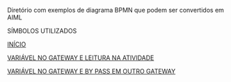 
Diretório com exemplos de diagrama BPMN que podem ser convertidos em AIML

SÍMBOLOS UTILIZADOS

[INÍCIO](https://github.com/giseldo/chatbot_ari_bpmn_to_aiml/tree/master/exemplos/inicio)

[VARIÁVEL NO GATEWAY E LEITURA NA ATIVIDADE](https://github.com/giseldo/chatbot_ari_bpmn_to_aiml/tree/master/exemplos/variavel)

[VARIÁVEL NO GATEWAY E BY PASS EM OUTRO GATEWAY](https://github.com/giseldo/chatbot_ari_bpmn_to_aiml/tree/master/exemplos/variavel_gateway)
